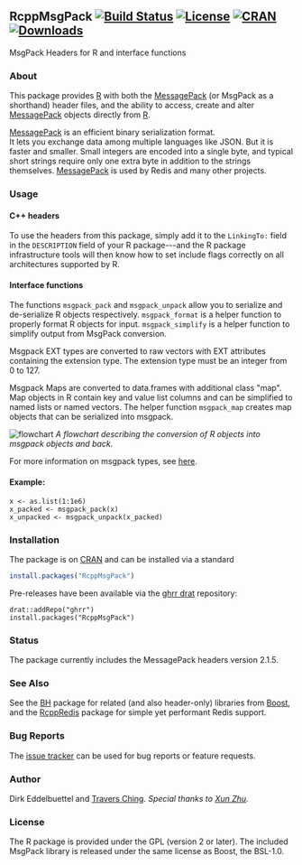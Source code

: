 ## RcppMsgPack [![Build Status](https://travis-ci.org/eddelbuettel/rcppmsgpack.svg)](https://travis-ci.org/eddelbuettel/rcppmsgpack) [![License](https://eddelbuettel.github.io/badges/GPL2+.svg)](http://www.gnu.org/licenses/gpl-2.0.html) [![CRAN](http://www.r-pkg.org/badges/version/RcppMsgPack)](https://cran.r-project.org/package=RcppMsgPack) [![Downloads](http://cranlogs.r-pkg.org/badges/RcppMsgPack?color=brightgreen)](http://www.r-pkg.org/pkg/RcppMsgPack)

MsgPack Headers for R and interface functions

### About

This package provides [R](https://www.r-project.org) with both the
[MessagePack](http://msgpack.org/) (or MsgPack as a shorthand) header files, and the 
ability to access, create and alter [MessagePack](http://msgpack.org/) objects directly from
[R](https://www.r-project.org). 

[MessagePack](http://msgpack.org/) is an efficient binary serialization format.  
It lets you exchange data among multiple languages like JSON. But it is faster and smaller. 
Small integers are encoded into a single byte, and typical short strings require only one 
extra byte in addition to the strings themselves.  [MessagePack](http://msgpack.org/) is 
used by Redis and many other projects.

### Usage
#### C++ headers

To use the headers from this package, simply add it to the `LinkingTo:` field in the 
`DESCRIPTION` field of your R package---and the R package infrastructure tools will then 
know how to set include flags correctly on all architectures supported by R.

#### Interface functions
The functions `msgpack_pack` and `msgpack_unpack` allow you to serialize and de-serialize R objects respectively.  `msgpack_format` is a helper function to properly format R objects for input.  `msgpack_simplify` is a helper function to simplify output from MsgPack conversion.  

Msgpack EXT types are converted to raw vectors with EXT attributes containing the extension type.  The extension type must be an integer from 0 to 127.  

Msgpack Maps are converted to data.frames with additional class "map".  Map objects in R contain key and value list columns and can be simplified to named lists or named vectors.  The helper function `msgpack_map` creates map objects that can be serialized into msgpack.  

![flowchart](https://raw.githubusercontent.com/traversc/msgpack2R/master/vignettes/msgpack_flowchart.png "Conversion flowchart")
*A flowchart describing the conversion of R objects into msgpack objects and back.*

For more information on msgpack types, see [here](https://github.com/msgpack/msgpack/blob/master/spec.md).  

#### Example:
```
x <- as.list(1:1e6)
x_packed <- msgpack_pack(x)
x_unpacked <- msgpack_unpack(x_packed)
```

### Installation

The package is on [CRAN](https://cran.r-project.org) and can be installed via
a standard

```r
install.packages("RcppMsgPack")
```

Pre-releases have been available via the [ghrr drat](http://ghrr.github.io/drat)
repository:

```{.r}
drat::addRepo("ghrr")
install.packages("RcppMsgPack")
```

### Status

The package currently includes the MessagePack headers version 2.1.5. 

### See Also

See the [BH](http://dirk.eddelbuettel.com/code/bh.html) package for related (and also
header-only) libraries from [Boost](http://www.boost.org/), and the
[RcppRedis](http://dirk.eddelbuettel.com/code/rcppredis.html) package for simple yet performant
Redis support.

### Bug Reports

The [issue tracker](https://github.com/eddelbuettel/rcppmsgpack/issues)
can be used for bug reports or feature requests.

### Author 

Dirk Eddelbuettel and [Travers Ching](https://github.com/traversc).
*Special thanks to [Xun Zhu](https://github.com/w9).*

### License

The R package is provided under the GPL (version 2 or later).  The included
MsgPack library is released under the same license as Boost, the BSL-1.0.
